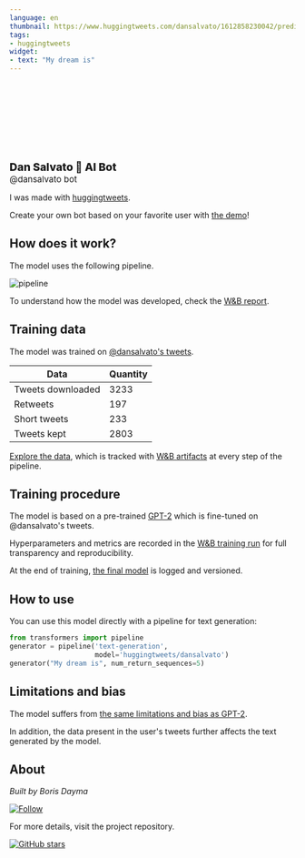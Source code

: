 ```yaml
---
language: en
thumbnail: https://www.huggingtweets.com/dansalvato/1612858230042/predictions.png
tags:
- huggingtweets
widget:
- text: "My dream is"
---
```


<div>
<div style="width: 132px; height:132px; border-radius: 50%; background-size: cover; background-image: url('https://pbs.twimg.com/profile_images/1133218052303048704/1JXz7DT8_400x400.png')">
</div>
<div style="margin-top: 8px; font-size: 19px; font-weight: 800">Dan Salvato 🤖 AI Bot </div>
<div style="font-size: 15px">@dansalvato bot</div>
</div>

I was made with [huggingtweets](https://github.com/borisdayma/huggingtweets).

Create your own bot based on your favorite user with [the demo](https://colab.research.google.com/github/borisdayma/huggingtweets/blob/master/huggingtweets-demo.ipynb)!

## How does it work?

The model uses the following pipeline.

![pipeline](https://github.com/borisdayma/huggingtweets/blob/master/img/pipeline.png?raw=true)

To understand how the model was developed, check the [W&B report](https://app.wandb.ai/wandb/huggingtweets/reports/HuggingTweets-Train-a-model-to-generate-tweets--VmlldzoxMTY5MjI).

## Training data

The model was trained on [@dansalvato's tweets](https://twitter.com/dansalvato).

| Data | Quantity |
| --- | --- |
| Tweets downloaded | 3233 |
| Retweets | 197 |
| Short tweets | 233 |
| Tweets kept | 2803 |

[Explore the data](https://wandb.ai/wandb/huggingtweets/runs/2jbu3vnq/artifacts), which is tracked with [W&B artifacts](https://docs.wandb.com/artifacts) at every step of the pipeline.

## Training procedure

The model is based on a pre-trained [GPT-2](https://huggingface.co/gpt2) which is fine-tuned on @dansalvato's tweets.

Hyperparameters and metrics are recorded in the [W&B training run](https://wandb.ai/wandb/huggingtweets/runs/1c66e4az) for full transparency and reproducibility.

At the end of training, [the final model](https://wandb.ai/wandb/huggingtweets/runs/1c66e4az/artifacts) is logged and versioned.

## How to use

You can use this model directly with a pipeline for text generation:

```python
from transformers import pipeline
generator = pipeline('text-generation',
                     model='huggingtweets/dansalvato')
generator("My dream is", num_return_sequences=5)
```

## Limitations and bias

The model suffers from [the same limitations and bias as GPT-2](https://huggingface.co/gpt2#limitations-and-bias).

In addition, the data present in the user's tweets further affects the text generated by the model.

## About

*Built by Boris Dayma*

[![Follow](https://img.shields.io/twitter/follow/borisdayma?style=social)](https://twitter.com/intent/follow?screen_name=borisdayma)

For more details, visit the project repository.

[![GitHub stars](https://img.shields.io/github/stars/borisdayma/huggingtweets?style=social)](https://github.com/borisdayma/huggingtweets)
